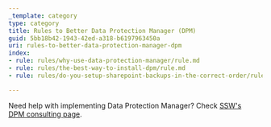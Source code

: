 ```yaml
---
_template: category
type: category
title: Rules to Better Data Protection Manager (DPM)
guid: 5bb18b42-1943-42ed-a318-b6197963450a
uri: rules-to-better-data-protection-manager-dpm
index:
- rule: rules/why-use-data-protection-manager/rule.md
- rule: rules/the-best-way-to-install-dpm/rule.md
- rule: rules/do-you-setup-sharepoint-backups-in-the-correct-order/rule.md

---
```


Need help with implementing Data Protection Manager? Check [SSW's DPM consulting page](https://www.ssw.com.au/consulting/data-protection-manager).
